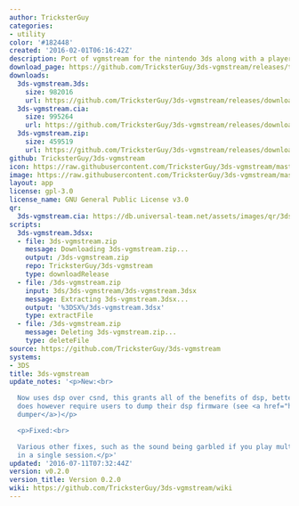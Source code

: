 ```yaml
---
author: TricksterGuy
categories:
- utility
color: '#182448'
created: '2016-02-01T06:16:42Z'
description: Port of vgmstream for the nintendo 3ds along with a player
download_page: https://github.com/TricksterGuy/3ds-vgmstream/releases/tag/v0.2.0
downloads:
  3ds-vgmstream.3ds:
    size: 982016
    url: https://github.com/TricksterGuy/3ds-vgmstream/releases/download/v0.2.0/3ds-vgmstream.3ds
  3ds-vgmstream.cia:
    size: 995264
    url: https://github.com/TricksterGuy/3ds-vgmstream/releases/download/v0.2.0/3ds-vgmstream.cia
  3ds-vgmstream.zip:
    size: 459519
    url: https://github.com/TricksterGuy/3ds-vgmstream/releases/download/v0.2.0/3ds-vgmstream.zip
github: TricksterGuy/3ds-vgmstream
icon: https://raw.githubusercontent.com/TricksterGuy/3ds-vgmstream/master/resources/icon.png
image: https://raw.githubusercontent.com/TricksterGuy/3ds-vgmstream/master/resources/banner.png
layout: app
license: gpl-3.0
license_name: GNU General Public License v3.0
qr:
  3ds-vgmstream.cia: https://db.universal-team.net/assets/images/qr/3ds-vgmstream.cia.png
scripts:
  3ds-vgmstream.3dsx:
  - file: 3ds-vgmstream.zip
    message: Downloading 3ds-vgmstream.zip...
    output: /3ds-vgmstream.zip
    repo: TricksterGuy/3ds-vgmstream
    type: downloadRelease
  - file: /3ds-vgmstream.zip
    input: 3ds/3ds-vgmstream/3ds-vgmstream.3dsx
    message: Extracting 3ds-vgmstream.3dsx...
    output: '%3DSX%/3ds-vgmstream.3dsx'
    type: extractFile
  - file: /3ds-vgmstream.zip
    message: Deleting 3ds-vgmstream.zip...
    type: deleteFile
source: https://github.com/TricksterGuy/3ds-vgmstream
systems:
- 3DS
title: 3ds-vgmstream
update_notes: '<p>New:<br>

  Now uses dsp over csnd, this grants all of the benefits of dsp, better streaming.  This
  does however require users to dump their dsp firmware (see <a href="https://github.com/Cruel/DspDump">dsp
  dumper</a>)</p>

  <p>Fixed:<br>

  Various other fixes, such as the sound being garbled if you play multiple songs
  in a single session.</p>'
updated: '2016-07-11T07:32:44Z'
version: v0.2.0
version_title: Version 0.2.0
wiki: https://github.com/TricksterGuy/3ds-vgmstream/wiki
---
```

